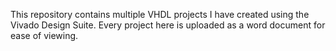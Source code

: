 This repository contains multiple VHDL projects I have created using the Vivado Design Suite. Every project here is uploaded as a word document for ease of viewing.
